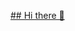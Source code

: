 [## Hi there 👋](https://l.messenger.com/l.php?u=https%3A%2F%2Fgithub-readme-stats.vercel.app%2Fapi%3Fusername%3DNgo-Tu%26show_icons%3Dtrue%26theme%3Ddefault&h=AT0ad9z9yyW2auSsrJG-7nlDKbthV3UTp_-qkO8UngPAb7Il-YoP0vZaTdkcLhyg8_GSrLrdsJJClzcb9PKnLcK2H9d5lNhU9IZTwgriKTlER7wxSNp08Aitc5MNtxq7tqiFOQ)

<!--
**Ngo-Tu/Ngo-Tu** is a ✨ _special_ ✨ repository because its `README.md` (this file) appears on your GitHub profile.

Here are some ideas to get you started:

- 🔭 I’m currently working on ...
- 🌱 I’m currently learning ...
- 👯 I’m looking to collaborate on ...
- 🤔 I’m looking for help with ...
- 💬 Ask me about ...
- 📫 How to reach me: ...
- 😄 Pronouns: ...
- ⚡ Fun fact: ...
-->
